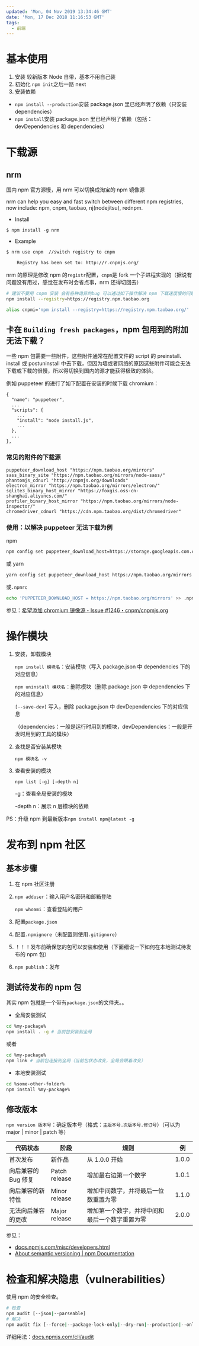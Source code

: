 ```yaml
---
updated: 'Mon, 04 Nov 2019 13:34:46 GMT'
date: 'Mon, 17 Dec 2018 11:16:53 GMT'
tags:
  - 前端
---
```


# 基本使用

1.  安装
    较新版本 Node 自带，基本不用自己装
2.  初始化
    `npm init`之后一路 next
3.  安装依赖

-   `npm install --production`安装 package.json 里已经声明了依赖（只安装 dependencies）
-   `npm install`安装 package.json 里已经声明了依赖（包括：devDependencies 和 dependencies）

# 下载源

## nrm

国内 npm 官方源慢，用 nrm 可以切换成淘宝的 npm 镜像源

nrm can help you easy and fast switch between different npm registries, now include: npm, cnpm, taobao, nj(nodejitsu), rednpm.

-   Install

`$ npm install -g nrm`

-   Example

```bash
$ nrm use cnpm  //switch registry to cnpm

    Registry has been set to: http://r.cnpmjs.org/
```

nrm 的原理是修改 npm 的`registr`配置，`cnpm`是 fork 一个子进程实现的（据说有问题没有用过，感觉在发布时会省点事，nrm 还得切回去）

```bash
# 建议不要用 cnpm 安装 会有各种诡异的bug 可以通过如下操作解决 npm 下载速度慢的问题
npm install --registry=https://registry.npm.taobao.org
```

```bash
alias cnpmi='npm install --registry=https://registry.npm.taobao.org/'
```

## 卡在 `Building fresh packages`，npm 包用到的附加无法下载？

一些 npm 包需要一些附件，这些附件通常在配置文件的 script 的 preinstall、install 或 postuninstall 中去下载，但因为墙或者网络的原因这些附件可能会无法下载或下载的很慢，所以得切换到国内的源才能获得极致的体验。

例如 puppeteer 的进行了如下配置在安装的时候下载 chromium：

```text
{
  "name": "puppeteer",
  ...
  "scripts": {
    ...
    "install": "node install.js",
    ...
  },
  ...
},
```

### 常见的附件的下载源

```text
puppeteer_download_host "https://npm.taobao.org/mirrors"
sass_binary_site "https://npm.taobao.org/mirrors/node-sass/"
phantomjs_cdnurl "http://cnpmjs.org/downloads"
electron_mirror "https://npm.taobao.org/mirrors/electron/"
sqlite3_binary_host_mirror "https://foxgis.oss-cn-shanghai.aliyuncs.com/"
profiler_binary_host_mirror "https://npm.taobao.org/mirrors/node-inspector/"
chromedriver_cdnurl "https://cdn.npm.taobao.org/dist/chromedriver"
```

### 使用：以解决 puppeteer 无法下载为例

npm

```bash
npm config set puppeteer_download_host=https://storage.googleapis.com.cnpmjs.org
```

或 yarn

```bash
yarn config set puppeteer_download_host https://npm.taobao.org/mirrors
```

或`.npmrc`

```bash
echo 'PUPPETEER_DOWNLOAD_HOST = https://npm.taobao.org/mirrors' >> .npmrc
```

参见：[希望添加 chromium 镜像源・Issue #1246・cnpm/cnpmjs.org](https://github.com/cnpm/cnpmjs.org/issues/1246)

# 操作模块

1.  安装，卸载模块

    `npm install 模块名`：安装模块（写入 package.json 中 dependencies 下的对应信息）

    `npm uninstall 模块名`：删除模块（删除 package.json 中 dependencies 下的对应信息）

    `[--save-dev]` 写入，删除 package.json 中 devDependencies 下的对应信息

    （dependencies：一般是运行时用到的模块，devDependencies：一般是开发时用到的工具的模块）
2.  查找是否安装某模块

    `npm 模块名 -v`
3.  查看安装的模块

    `npm list [-g] [-depth n]`

    \-g：查看全局安装的模块

    \-depth n：展示 n 层模块的依赖

PS：升级 npm 到最新版本`npm install npm@latest -g`

# 发布到 npm 社区

## 基本步骤

1.  在 npm 社区注册
2.  `npm adduser`：输入用户名密码和邮箱登陆

    `npm whoami`：查看登陆的用户
3.  配置`package.json`
4.  配置`.npmignore`（未配置则使用`.gitignore`）
5.  ！！！发布前确保您的包可以安装和使用（下面细说一下如何在本地测试待发布的 npm 包）
6.  `npm publish`：发布

## 测试待发布的 npm 包

其实 npm 包就是一个带有`package.json`的文件夹。。

-   全局安装测试

```bash
cd %my-package%
npm install . -g # 当前包安装到全局
```

或者

```bash
cd %my-package%
npm link # 当前包连接到全局（当前包状态改变，全局会跟着改变）
```

-   本地安装测试

```bash
cd %some-other-folder%
npm install %my-package%
```

## 修改版本

`npm version 版本号`：确定版本号（格式：`主版本号.次版本号.修订号`）（可以为 major | minor | patch 等）

| 代码状态         | 阶段            | 规则                      | 例     |
| ------------ | ------------- | ----------------------- | ----- |
| 首次发布         | 新作品           | 从 1.0.0 开始              | 1.0.0 |
| 向后兼容的 Bug 修复 | Patch release | 增加最右边第一个数字              | 1.0.1 |
| 向后兼容的新特性     | Minor release | 增加中间数字，并将最后一位数重置为零      | 1.1.0 |
| 无法向后兼容的更改    | Major release | 增加第一个数字，并将中间和最后一个数字重置为零 | 2.0.0 |

参见：

-   [docs.npmjs.com/misc/developers.html](https://docs.npmjs.com/misc/developers.html)
-   [About semantic versioning | npm Documentation](https://docs.npmjs.com/about-semantic-versioning#incrementing-semantic-versions-in-published-packages)

# 检查和解决隐患（vulnerabilities）

使用 npm 的安全检查。

```bash
# 检查
npm audit [--json|--parseable]
# 解决
npm audit fix [--force|--package-lock-only|--dry-run|--production|--only=dev]
```

详细用法：[docs.npmjs.com/cli/audit](https://docs.npmjs.com/cli/audit)
